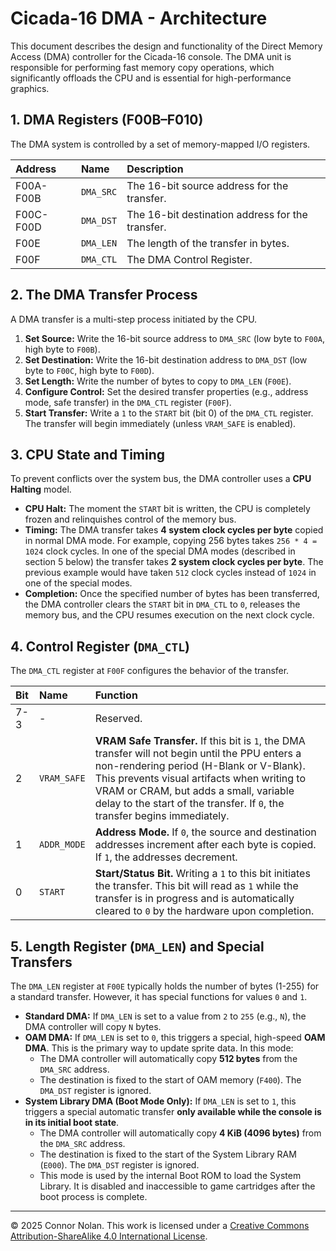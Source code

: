 # **Cicada-16 DMA - Architecture**

This document describes the design and functionality of the Direct Memory Access (DMA) controller for the Cicada-16 console. The DMA unit is responsible for performing fast memory copy operations, which significantly offloads the CPU and is essential for high-performance graphics.

## **1. DMA Registers (F00B–F010)**

The DMA system is controlled by a set of memory-mapped I/O registers.

| Address   | Name      | Description                                      |
| :-------- | :-------- | :----------------------------------------------- |
| F00A-F00B | `DMA_SRC` | The 16-bit source address for the transfer.      |
| F00C-F00D | `DMA_DST` | The 16-bit destination address for the transfer. |
| F00E      | `DMA_LEN` | The length of the transfer in bytes.             |
| F00F      | `DMA_CTL` | The DMA Control Register.                        |

## **2. The DMA Transfer Process**

A DMA transfer is a multi-step process initiated by the CPU.

1.  **Set Source:** Write the 16-bit source address to `DMA_SRC` (low byte to `F00A`, high byte to `F00B`).
2.  **Set Destination:** Write the 16-bit destination address to `DMA_DST` (low byte to `F00C`, high byte to `F00D`).
3.  **Set Length:** Write the number of bytes to copy to `DMA_LEN` (`F00E`).
4.  **Configure Control:** Set the desired transfer properties (e.g., address mode, safe transfer) in the `DMA_CTL` register (`F00F`).
5.  **Start Transfer:** Write a `1` to the `START` bit (bit 0) of the `DMA_CTL` register. The transfer will begin immediately (unless `VRAM_SAFE` is enabled).

## **3. CPU State and Timing**

To prevent conflicts over the system bus, the DMA controller uses a **CPU Halting** model.

- **CPU Halt:** The moment the `START` bit is written, the CPU is completely frozen and relinquishes control of the memory bus.
- **Timing:** The DMA transfer takes **4 system clock cycles per byte** copied in normal DMA mode. For example, copying 256 bytes takes `256 * 4 = 1024` clock cycles. In one of the special DMA modes (described in section 5 below) the transfer takes **2 system clock cycles per byte**. The previous example would have taken `512` clock cycles instead of `1024` in one of the special modes.
- **Completion:** Once the specified number of bytes has been transferred, the DMA controller clears the `START` bit in `DMA_CTL` to `0`, releases the memory bus, and the CPU resumes execution on the next clock cycle.

## **4. Control Register (`DMA_CTL`)**

The `DMA_CTL` register at `F00F` configures the behavior of the transfer.

| Bit | Name        | Function                                                                                                                                                                                                                                                                                                           |
| :-- | :---------- | :----------------------------------------------------------------------------------------------------------------------------------------------------------------------------------------------------------------------------------------------------------------------------------------------------------------- |
| 7-3 | -           | Reserved.                                                                                                                                                                                                                                                                                                          |
| 2   | `VRAM_SAFE` | **VRAM Safe Transfer.** If this bit is `1`, the DMA transfer will not begin until the PPU enters a non-rendering period (H-Blank or V-Blank). This prevents visual artifacts when writing to VRAM or CRAM, but adds a small, variable delay to the start of the transfer. If `0`, the transfer begins immediately. |
| 1   | `ADDR_MODE` | **Address Mode.** If `0`, the source and destination addresses increment after each byte is copied. If `1`, the addresses decrement.                                                                                                                                                                               |
| 0   | `START`     | **Start/Status Bit.** Writing a `1` to this bit initiates the transfer. This bit will read as `1` while the transfer is in progress and is automatically cleared to `0` by the hardware upon completion.                                                                                                           |

## **5. Length Register (`DMA_LEN`) and Special Transfers**

The `DMA_LEN` register at `F00E` typically holds the number of bytes (1-255) for a standard transfer. However, it has special functions for values `0` and `1`.

- **Standard DMA:** If `DMA_LEN` is set to a value from `2` to `255` (e.g., `N`), the DMA controller will copy `N` bytes.
- **OAM DMA:** If `DMA_LEN` is set to `0`, this triggers a special, high-speed **OAM DMA**. This is the primary way to update sprite data. In this mode:
  - The DMA controller will automatically copy **512 bytes** from the `DMA_SRC` address.
  - The destination is fixed to the start of OAM memory (`F400`). The `DMA_DST` register is ignored.
- **System Library DMA (Boot Mode Only):** If `DMA_LEN` is set to `1`, this triggers a special automatic transfer **only available while the console is in its initial boot state**.
  - The DMA controller will automatically copy **4 KiB (4096 bytes)** from the `DMA_SRC` address.
  - The destination is fixed to the start of the System Library RAM (`E000`). The `DMA_DST` register is ignored.
  - This mode is used by the internal Boot ROM to load the System Library. It is disabled and inaccessible to game cartridges after the boot process is complete.

---

© 2025 Connor Nolan. This work is licensed under a
[Creative Commons Attribution-ShareAlike 4.0 International License](http://creativecommons.org/licenses/by-sa/4.0/).

